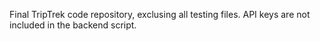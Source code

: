 Final TripTrek code repository, exclusing all testing files. API keys are not included in the backend script. 
